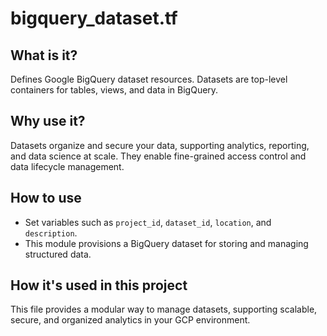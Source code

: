 # bigquery_dataset.tf

## What is it?
Defines Google BigQuery dataset resources. Datasets are top-level containers for tables, views, and data in BigQuery.

## Why use it?
Datasets organize and secure your data, supporting analytics, reporting, and data science at scale. They enable fine-grained access control and data lifecycle management.

## How to use
- Set variables such as `project_id`, `dataset_id`, `location`, and `description`.
- This module provisions a BigQuery dataset for storing and managing structured data.

## How it's used in this project
This file provides a modular way to manage datasets, supporting scalable, secure, and organized analytics in your GCP environment.
